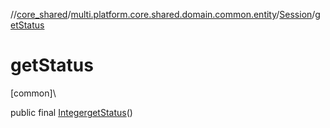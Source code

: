 //[core_shared](../../../index.md)/[multi.platform.core.shared.domain.common.entity](../index.md)/[Session](index.md)/[getStatus](get-status.md)

# getStatus

[common]\

public final [Integer](https://developer.android.com/reference/kotlin/java/lang/Integer.html)[getStatus](get-status.md)()
